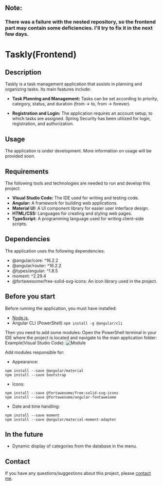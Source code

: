 ## Note: 
### There was a failure with the nested repository, so the frontend part may contain some deficiencies. I'll try to fix it in the next few days.

# Taskly(Frontend)
## Description

Taskly is a task management application that assists in planning and organizing tasks. Its main features include:

- **Task Planning and Management:** Tasks can be set according to priority, category, status, and duration (from -> to, from -> forever).

- **Registration and Login:** The application requires an account setup, to which tasks are assigned. Spring Security has been utilized for login, registration, and authorization.

## Usage
The application is under development. More information on usage will be provided soon.

## Requirements
The following tools and technologies are needed to run and develop this project:

- **Visual Studio Code:** The IDE used for writing and testing code.
- **Angular:** A framework for building web applications.
- **Material UI:** A UI component library for easier user interface design.
- **HTML/CSS:** Languages for creating and styling web pages.
- **TypeScript:** A programming language used for writing client-side scripts.

## Dependencies
The application uses the following dependencies:

- @angular/core: ^16.2.2
- @angular/router: ^16.2.2
- @types/angular: ^1.8.5
- moment: ^2.29.4
- @fortawesome/free-solid-svg-icons: An icon library used in the project.

## Before you start
Before running the application, you must have installed:
 - [Node.js](https://nodejs.org/en),
 - Angular CLI (PowerShell)
```npm install -g @angular/cli```

Then you need to add some modules:
Open the PowerShell terminal in your IDE where the project is located and navigate to the main application folder:
Example(Visual Studio Code):
![Module](https://github.com/Marcin98k/Taskly_frontend/assets/126909195/68a9ae7c-9322-481b-8666-7f5929ae458c)

Add modules responsible for:
 - Appearance:
 ```
 npm install --save @angular/material
 npm install --save bootstrap
 ```

 - Icons:
 ```
 npm install --save @fortawesome/free-solid-svg-icons
 npm install --save @fortawesome/angular-fontawesome
 ```

 - Date and time handling:
 ```
 npm install --save moment
 npm install --save @angular/material-moment-adapter
 ```

## In the future
 - Dynamic display of categories from the database in the menu.
## Contact
If you have any questions/suggestions about this project, please [contact me](marcin3009k@gmail.com).
